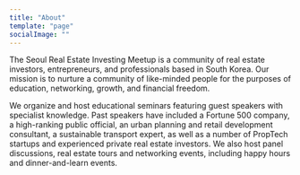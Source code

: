 ```yaml
---
title: "About"
template: "page"
socialImage: ""
---
```


The Seoul Real Estate Investing Meetup is a community of real estate investors, entrepreneurs, and professionals based in South Korea. Our mission is to nurture a community of like-minded people for the purposes of education, networking, growth, and financial freedom.

We organize and host educational seminars featuring guest speakers with specialist knowledge. Past speakers have included a Fortune 500 company, a high-ranking public official, an urban planning and retail development consultant, a sustainable transport expert, as well as a number of PropTech startups and experienced private real estate investors. We also host panel discussions, real estate tours and networking events, including happy hours and dinner-and-learn events.